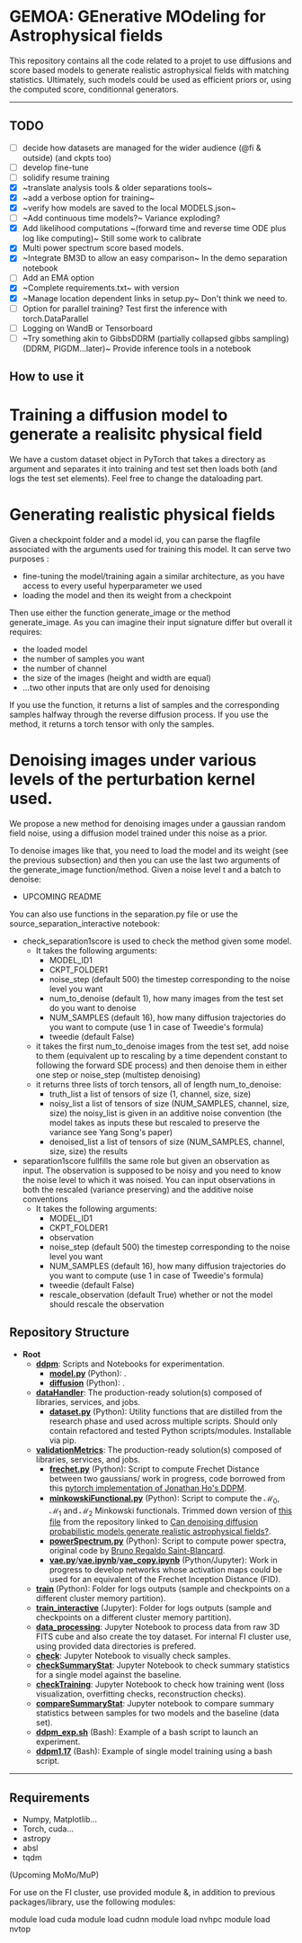 # GEMOA: GEnerative MOdeling for Astrophysical fields

This repository contains all the code related to a projet to use diffusions and score based models to generate realistic astrophysical fields with matching statistics. Ultimately, such models could be used as efficient priors or, using the computed score, conditionnal generators.

<!-- Source Separations with simulation informed priors SSSIP ?-->
---

## TODO 

- [ ] decide how datasets are managed for the wider audience (@fi & outside) (and ckpts too)
- [ ] develop fine-tune
- [ ] solidify resume training
- [X] ~translate analysis tools & older separations tools~
- [X] ~add a verbose option for training~
- [X] ~verify how models are saved to the local MODELS.json~ 
- [ ] ~Add continuous time models?~ Variance exploding?
- [X] Add likelihood computations ~(forward time and reverse time ODE plus log like computing)~ Still some work to calibrate
- [x] Multi power spectrum score based models.
- [X] ~Integrate BM3D to allow an easy comparison~ In the demo separation notebook
- [ ] Add an EMA option
- [X] ~Complete requirements.txt~ with version
- [X] ~Manage location dependent links in setup.py~ Don't think we need to.
- [ ] Option for parallel training? Test first the inference with torch.DataParallel
- [ ] Logging on WandB or Tensorboard
- [ ] ~Try something akin to GibbsDDRM (partially collapsed gibbs sampling)(DDRM, PIGDM...later)~ Provide inference tools in a notebook

## How to use it

# Training a diffusion model to generate a realisitc physical field

We have a custom dataset object in PyTorch that takes a directory as argument and separates it into training and test set then loads both (and logs the test set elements).
Feel free to change the dataloading part.

# Generating realistic physical fields

Given a checkpoint folder and a model id, you can parse the flagfile associated with the arguments used for training this model. It can serve two purposes : 
- fine-tuning the model/training again a similar architecture, as you have access to every useful hyperparameter we used
- loading the model and then its weight from a checkpoint

Then use either the function generate_image or the method generate_image. As you can imagine their input signature differ but overall it requires:
- the loaded model
- the number of samples you want
- the number of channel
- the size of the images (height and width are equal)
- ...two other inputs that are only used for denoising

If you use the function, it returns a list of samples and the corresponding samples halfway through the reverse diffusion process. If you use the method, it returns a torch tensor with only the samples.

# Denoising images under various levels of the perturbation kernel used.

We propose a new method for denoising images under a gaussian random field noise, using a diffusion model trained under this noise as a prior. 

To denoise images like that, you need to load the model and its weight (see the previous subsection) and then you can use the last two arguments of the generate_image function/method. Given a noise level t and a batch to denoise:
- UPCOMING README

You can also use functions in the separation.py file or use the source_separation_interactive notebook:
- check_separation1score is used to check the method given some model. 
  - It takes the following arguments:
    - MODEL_ID1
    - CKPT_FOLDER1
    - noise_step (default 500) the timestep corresponding to the noise level you want
    - num_to_denoise (default 1), how many images from the test set do you want to denoise
    - NUM_SAMPLES (default 16), how many diffusion trajectories do you want to compute (use 1 in case of Tweedie's formula)
    - tweedie (default False)
  - it takes the first num_to_denoise images from the test set, add noise to them (equivalent up to rescaling by a time dependent constant to following the forward SDE process) and then denoise them in either one step or noise_step (multistep denoising)
  - it returns three lists of torch tensors, all of length num_to_denoise:
    - truth_list a list of tensors of size (1, channel, size, size)
    - noisy_list a list of tensors of size (NUM_SAMPLES, channel, size, size) the noisy_list is given in an additive noise convention (the model takes as inputs these but rescaled to preserve the variance see Yang Song's paper)  
    - denoised_list a list of tensors of size (NUM_SAMPLES, channel, size, size) the results
- separation1score fullfills the same role but given an observation as input. The observation is supposed to be noisy and you need to know the noise level to which it was noised. You can input observations in both the rescaled (variance preserving) and the additive noise conventions
  - It takes the following arguments:
    - MODEL_ID1
    - CKPT_FOLDER1
    - observation
    - noise_step (default 500) the timestep corresponding to the noise level you want
    - NUM_SAMPLES (default 16), how many diffusion trajectories do you want to compute (use 1 in case of Tweedie's formula)
    - tweedie (default False)
    - rescale_observation (default True) whether or not the model should rescale the observation
  
## Repository Structure

- **Root**
  - **[ddpm](./ddpm)**: Scripts and Notebooks for experimentation.
    - **[model.py](./ddpm/model.py)** (Python): .
    - **[diffusion](./ddpm/diffusion.py)** (Python): .
  - **[dataHandler](./dataHandler)**: The production-ready solution(s) composed of libraries, services, and jobs.
    - **[dataset.py](./dataHandler/dataset.py)** (Python): Utility functions that are distilled from the research phase and used across multiple scripts. Should only contain refactored and tested Python scripts/modules. Installable via pip.
  - **[validationMetrics](./validationMetrics)**: The production-ready solution(s) composed of libraries, services, and jobs.
    - **[frechet.py](./validationMetrics/frechet.py)** (Python): Script to compute Frechet Distance between two gaussians/ work in progress, code borrowed from this [pytorch implementation of Jonathan Ho's DDPM](https://github.com/w86763777/pytorch-ddpm).
    - **[minkowskiFunctional.py](./validationMetrics/frechet.py)** (Python): Script to compute the $\mathcal{M_0}$, $\mathcal{M_1}$ and $\mathcal{M_2}$ Minkowski functionals. Trimmed down version of [this file](https://github.com/nmudur/diffusion-models-astrophysical-fields-mlps/blob/15869027b4c57788129cb0985c20090e80418369/annotated/evaluate.py) from the repository linked to [Can denoising diffusion probabilistic models generate realistic astrophysical fields?](https://arxiv.org/abs/2211.12444).
    - **[powerSpectrum.py](./validationMetrics/powerSpectrum.py)** (Python): Script to compute power spectra, original code by [Bruno Regaldo Saint-Blancard](https://users.flatironinstitute.org/~bregaldosaintblancard/).
    - **[vae.py](./validationMetrics/vae.py)**/**[vae.ipynb](./validationMetrics/vae.ipynb)**/**[vae_copy.ipynb](./validationMetrics/vae_copy.ipynb)** (Python/Jupyter): Work in progress to develop networks whose activation maps could be used for an equivalent of the Frechet Inception Distance (FID).
  - **[train](./train.py)** (Python): Folder for logs outputs (sample and checkpoints on a different cluster memory partition).
  - **[train_interactive](./train_interactive.ipynb)** (Jupyter): Folder for logs outputs (sample and checkpoints on a different cluster memory partition).
  - **[data_processing](./data_processing.ipynb)**: Jupyter Notebook to process data from raw 3D FITS cube and also create the toy dataset. For internal FI cluster use, using provided data directories is prefered.
  - **[check](./check.ipynb)**: Jupyter Notebook to visually check samples.
  - **[checkSummaryStat](./checkSummaryStat.ipynb)**: Jupyter Notebook to check summary statistics for a single model against the baseline.
  - **[checkTraining](./checkTraining.ipynb)**: Jupyter Notebook to check how training went (loss visualization, overfitting checks, reconstruction checks).
  - **[compareSummaryStat](./compareSummaryStat.ipynb)**: Jupyter notebook to compare summary statistics between samples for two models and the baseline (data set).
  - **[ddpm_exp.sh](./ddpm_exp.sh)** (Bash): Example of a bash script to launch an experiment.
  - **[ddpm1.17](./ddpm1.17.sh)** (Bash): Example of single model training using a bash script.

---

## Requirements

- Numpy, Matplotlib...
- Torch, cuda...
- astropy
- absl
- tqdm

(Upcoming MoMo/MuP)

For use on the FI cluster, use provided module &, in addition to previous packages/library, use the following modules:

module load cuda
module load cudnn
module load nvhpc
module load nvtop
